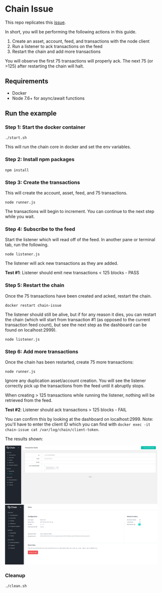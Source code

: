 # Chain Issue
This repo replicates this [issue](https://github.com/chain/chain/issues/714). 

In short, you will be performing the following actions in this guide.

1) Create an asset, account, feed, and transactions with the node client
2) Run a listener to ack transactions on the feed
3) Restart the chain and add more transactions

You will observe the first 75 transactions will properly ack. The next 75 (or >125) after restarting the chain will halt. 

## Requirements

* Docker 
* Node 7.6+ for async/await functions

## Run the example

### Step 1: Start the docker container

```
./start.sh
```

This will run the chain core in docker and set the env variables.

### Step 2: Install npm packages

```
npm install
```

### Step 3: Create the transactions

This will create the account, asset, feed, and 75 transactions. 

```
node runner.js
```

The transactions will begin to increment. You can continue to the next step while you wait. 

### Step 4: Subscribe to the feed

Start the listener which will read off of the feed. In another pane or terminal tab, run the following.

```
node listener.js
```

The listener will ack new transactions as they are added.

**Test #1**: Listener should emit new transactions < 125 blocks - PASS

### Step 5: Restart the chain

Once the 75 transactions have been created and acked, restart the chain. 

```
docker restart chain-issue
```
The listener should still be alive, but if for any reason it dies, you can restart the chain (which will start from transaction #1 (as opposed to the current transaction feed count), but see the next step as the dashboard can be found on localhost:2999).

```
node listener.js
```

### Step 6: Add more transactions

Once the chain has been restarted, create 75 more transactions:

```
node runner.js
```

Ignore any duplication asset/account creation. You will see the listener correctly pick up the transactions from the feed until it abruptly stops. 

When creating > 125 transactions while running the listener, nothing will be retrieved from the feed.

**Test #2**: Listener should ack transactions > 125 blocks - FAIL

You can confirm this by looking at the dashboard on localhost:2999. Note: you'll have to enter the client ID which you can find with `docker exec -it chain-issue cat /var/log/chain/client-token`.

The results shown:

![Feed](/latest_feed.png)
![Feed](/total_blocks.png)

### Cleanup

```
./clean.sh
```
